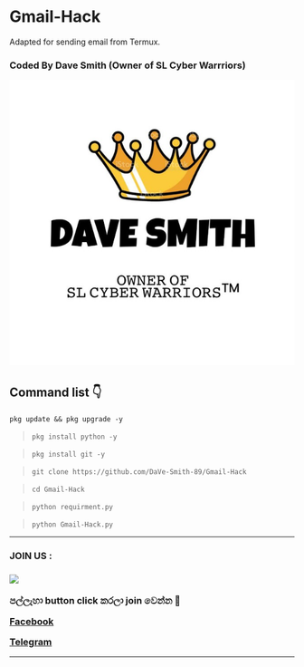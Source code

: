 # Gmail-Hack

Adapted for sending email from Termux.

### Coded By Dave Smith (Owner of SL Cyber Warrriors)

<a href="https://github.com/DaVe-Smith-89"><img src="IMG_20210509_185120_415.jpg"></a>

## Command list 👇

```pkg update && pkg upgrade -y```

>```pkg install python -y```

>```pkg install git -y```

>```git clone https://github.com/DaVe-Smith-89/Gmail-Hack```

>```cd Gmail-Hack```

>```python requirment.py```

>```python Gmail-Hack.py```


<hr colour="Red" size="10">
<h3>JOIN US :<h3/>
<a href="https://youtube.com/channel/UCOC4YlK-7mb5jIbCRcuijvQ"><img src="400086900718_114430.jpg"></a>

<br>


පල්ලැහා button click කරලා join වෙන්න 🖤

<a href="https://www.facebook.com/groups/424580708746052/?ref=share"> Facebook </a>

<a href="http://t.me/By_sstp"> Telegram  </a>

<hr colour="Red" size="10">

